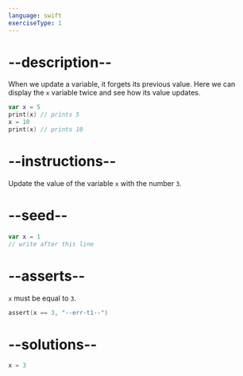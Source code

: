 ```yaml
---
language: swift
exerciseType: 1
---
```


# --description--

When we update a variable, it forgets its previous value. Here we can display the `x` variable twice and see how its value updates.
```swift
var x = 5
print(x) // prints 5
x = 10
print(x) // prints 10
```

# --instructions--

Update the value of the variable `x` with the number `3`.

# --seed--

```swift
var x = 1
// write after this line
```

# --asserts--

`x` must be equal to `3`.

```c
assert(x == 3, "--err-t1--")
```

# --solutions--

```c
x = 3
```
